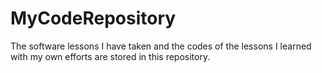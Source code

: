 # MyCodeRepository
The software lessons I have taken and the codes of the lessons I learned with my own efforts are stored in this repository.
